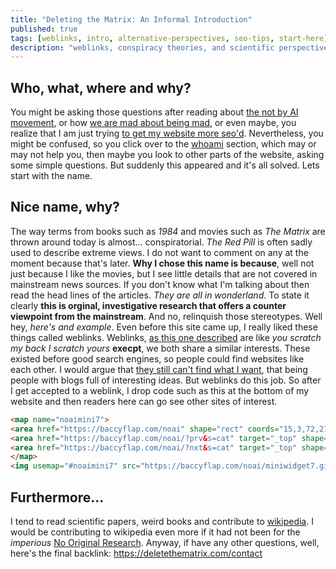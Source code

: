 ```yaml
---
title: "Deleting the Matrix: An Informal Introduction"
published: true
tags: [weblinks, intro, alternative-perspectives, seo-tips, start-here]
description: "weblinks, conspiracy theories, and scientific perspectives... An Informal Intro"
---
```

## Who, what, where and why?
You might be asking those questions after reading about [the not by AI movement](https://deletethematrix.com/blog/2024/not-made-by-ai-review), or how [we are mad about being mad](https://deletethematrix.com/blog/2024/reverse-radium-craze), or even maybe, you realize that I am just trying [to get my website more seo'd](https://backlinko.com/hub/seo/backlinks). Nevertheless, you might be confused, so you click over to the [whoami](https://deletethematrix.com/whoami) section, which may or may not help you, then maybe you look to other parts of the website, asking some simple questions. But suddenly this appeared and it's all solved. Lets start with the name.
## Nice name, why?
The way terms from books such as *1984* and movies such as *The Matrix* are thrown around today is almost... conspiratorial. *The Red Pill* is often sadly used to describe extreme views. I do not want to comment on any at the moment because that's later. **Why I chose this name is because**, well not just because I like the movies, but I see little details that are not covered in mainstream news sources. If you don't know what I'm talking about then read the head lines of the articles. *They are all in wonderland*. To state it clearly **this is orginal, investigative research that offers a counter viewpoint from the mainstream**. And no, relinquish those stereotypes. Well hey, *here's and example*. Even before this site came up, I really liked these things called weblinks. Weblinks, [as this one described](https://garlic.garden/onionring/) are like *you scratch my back I scratch yours* **execpt**, we both share a similar interests. These existed before good search engines, so people could find websites like each other. I would argue that [they still can't find what I want](https://yewtu.be/watch?v=48AOOynnmqU), that being people with blogs full of interesting ideas. But weblinks do this job. So after I get accepted to a weblink, I drop code such as this at the bottom of my website and then readers here can go see other sites of interest.
```html
<map name="noaimini7">
<area href="https://baccyflap.com/noai" shape="rect" coords="15,3,72,27" target="_blank" alt="no ai webring" title="no ai webring">
<area href="https://baccyflap.com/noai/?prv&s=cat" target="_top" shape="rect" coords="3,6,12,27" alt="previous" title="previous">
<area href="https://baccyflap.com/noai/?nxt&s=cat" target="_top" shape="rect" coords="75,6,84,27" alt="next" title="next">
</map>
<img usemap="#noaimini7" src="https://baccyflap.com/noai/miniwidget7.gif" alt="a green-on-black grid with illuminated parts that spell out NO AI / WEBRING and two animated green arrows pointing left and right, bobbing up and down">
```
## Furthermore...
I tend to read scientific papers, weird books and contribute to [wikipedia](https://www.wikipedia.org/). I would be contributing to wikipedia even more if it had not been for the *imperious* [No Original Research](https://en.wikipedia.org/wiki/Wikipedia:No_original_research). Anyway, if have any other questions, well, here's the final backlink: https://deletethematrix.com/contact
